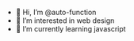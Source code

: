 - 👋 Hi, I’m @auto-function
- 👀 I’m interested in web design
- 🌱 I’m currently learning javascript

<!---
auto-function/auto-function is a ✨ special ✨ repository because its `README.md` (this file) appears on your GitHub profile.
You can click the Preview link to take a look at your changes.
--->
